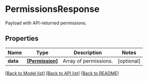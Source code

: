# PermissionsResponse

Payload with API-returned permissions.
## Properties
Name | Type | Description | Notes
------------ | ------------- | ------------- | -------------
**data** | [**[Permission]**](Permission.md) | Array of permissions. | [optional] 

[[Back to Model list]](README.md#documentation-for-models) [[Back to API list]](README.md#documentation-for-api-endpoints) [[Back to README]](README.md)


